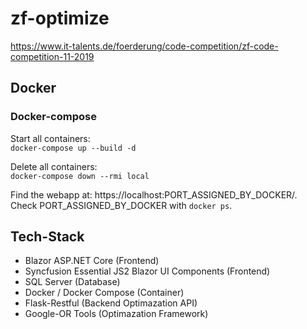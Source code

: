 # zf-optimize

https://www.it-talents.de/foerderung/code-competition/zf-code-competition-11-2019

## Docker
### Docker-compose
Start all containers:  
`docker-compose up --build -d`

Delete all containers:  
`docker-compose down --rmi local`

Find the webapp at: https://localhost:PORT_ASSIGNED_BY_DOCKER/. Check PORT_ASSIGNED_BY_DOCKER with `docker ps`.


## Tech-Stack
- Blazor ASP.NET Core (Frontend)
- Syncfusion Essential JS2 Blazor UI Components (Frontend)
- SQL Server (Database)
- Docker / Docker Compose (Container)
- Flask-Restful (Backend Optimazation API)
- Google-OR Tools (Optimazation Framework)
